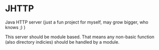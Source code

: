 JHTTP
=====

Java HTTP server (just a fun project for myself, may grow bigger, who knows ;) )

This server should be module based. That means any non-basic function (also directory indicies) should be handled by a module.
